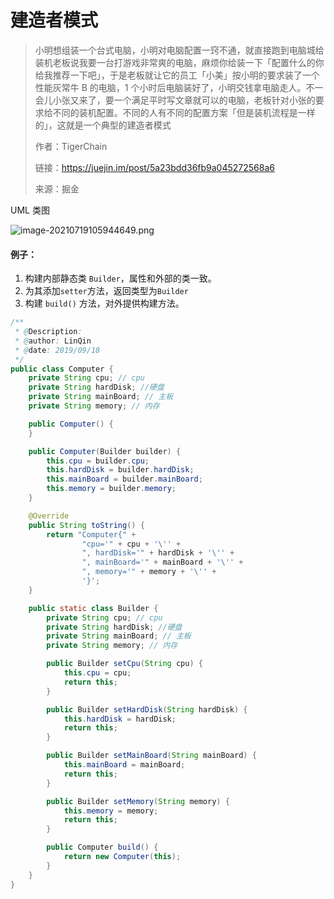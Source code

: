 # 建造者模式

> 小明想组装一个台式电脑，小明对电脑配置一窍不通，就直接跑到电脑城给装机老板说我要一台打游戏非常爽的电脑，麻烦你给装一下「配置什么的你给我推荐一下吧」，于是老板就让它的员工「小美」按小明的要求装了一个性能灰常牛 B 的电脑，1 个小时后电脑装好了，小明交钱拿电脑走人。不一会儿小张又来了，要一个满足平时写文章就可以的电脑，老板针对小张的要求给不同的装机配置。不同的人有不同的配置方案「但是装机流程是一样的」，这就是一个典型的建造者模式
>
> 作者：TigerChain
>
> 链接：https://juejin.im/post/5a23bdd36fb9a045272568a6
>
> 来源：掘金

UML 类图

![image-20210719105944649.png](https://gitee.com/linqin07/pic/raw/master/image-20210719105944649.png)

#### 例子：

1. 构建内部静态类 `Builder`，属性和外部的类一致。
2. 为其添加`setter`方法，返回类型为`Builder`
3. 构建 `build()` 方法，对外提供构建方法。

```java
/**
 * @Description:
 * @author: LinQin
 * @date: 2019/09/18
 */
public class Computer {
    private String cpu; // cpu
    private String hardDisk; //硬盘
    private String mainBoard; // 主板
    private String memory; // 内存

    public Computer() {
    }

    public Computer(Builder builder) {
        this.cpu = builder.cpu;
        this.hardDisk = builder.hardDisk;
        this.mainBoard = builder.mainBoard;
        this.memory = builder.memory;
    }

    @Override
    public String toString() {
        return "Computer{" +
                "cpu='" + cpu + '\'' +
                ", hardDisk='" + hardDisk + '\'' +
                ", mainBoard='" + mainBoard + '\'' +
                ", memory='" + memory + '\'' +
                '}';
    }

    public static class Builder {
        private String cpu; // cpu
        private String hardDisk; //硬盘
        private String mainBoard; // 主板
        private String memory; // 内存

        public Builder setCpu(String cpu) {
            this.cpu = cpu;
            return this;
        }

        public Builder setHardDisk(String hardDisk) {
            this.hardDisk = hardDisk;
            return this;
        }

        public Builder setMainBoard(String mainBoard) {
            this.mainBoard = mainBoard;
            return this;
        }

        public Builder setMemory(String memory) {
            this.memory = memory;
            return this;
        }

        public Computer build() {
            return new Computer(this);
        }
    }
}
```